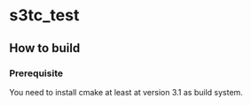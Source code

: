 # s3tc_test
## How to build
### Prerequisite

You need to install cmake at least at version 3.1 as build system.
